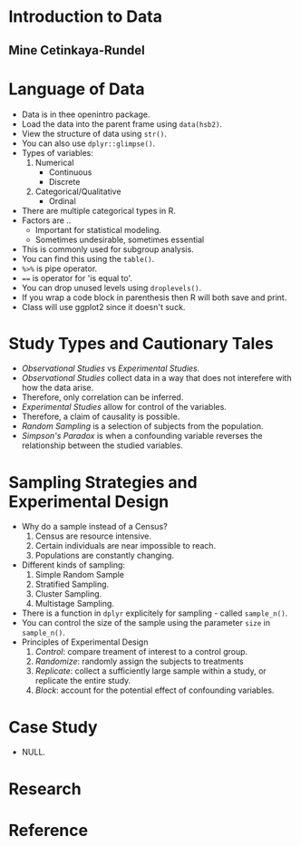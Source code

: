 # Introduction to Data
## Mine Cetinkaya-Rundel

# Language of Data
- Data is in thee openintro package.
- Load the data into the parent frame using `data(hsb2)`.
- View the structure of data using `str()`.
- You can also use `dplyr::glimpse()`.
- Types of variables:
	1. Numerical
		- Continuous
		- Discrete 
	2. Categorical/Qualitative
		- Ordinal
- There are multiple categorical types in R.
- Factors are ..
	- Important for statistical modeling.
	- Sometimes undesirable, sometimes essential
- This is commonly used for subgroup analysis.
- You can find this using the `table()`.
- `%>%` is pipe operator.
- `==` is operator for 'is equal to'.
- You can drop unused levels using `droplevels()`.
- If you wrap a code block in parenthesis then R will both save and print.
- Class will use ggplot2 since it doesn't suck.

# Study Types and Cautionary Tales
- *Observational Studies* vs *Experimental Studies.*
- *Observational Studies* collect data in a way that does not interefere with how the data arise.
- Therefore, only correlation can be inferred.
- *Experimental Studies* allow for control of the variables.
- Therefore, a claim of causality is possible.
- *Random Sampling* is a selection of subjects from the population.
- *Simpson's Paradox* is when a confounding variable reverses the relationship between the studied variables.

# Sampling Strategies and Experimental Design
- Why do a sample instead of a Census?
	1. Census are resource intensive.
	2. Certain individuals are near impossible to reach.
	3. Populations are constantly changing.
- Different kinds of sampling:
	1. Simple Random Sample
	2. Stratified Sampling.
	3. Cluster Sampling.
	4. Multistage Sampling.
- There is a function in `dplyr` explicitely for sampling - called `sample_n()`.
- You can control the size of the sample using the parameter `size` in `sample_n()`.
- Principles of Experimental Design
	1. *Control*: compare treament of interest to a control group.
	2. *Randomize*: randomly assign the subjects to treatments
	3. *Replicate*: collect a sufficiently large sample within a study, or replicate the entire study.
	4. *Block*: account for the potential effect of confounding variables.

# Case Study
- NULL.

# Research

# Reference